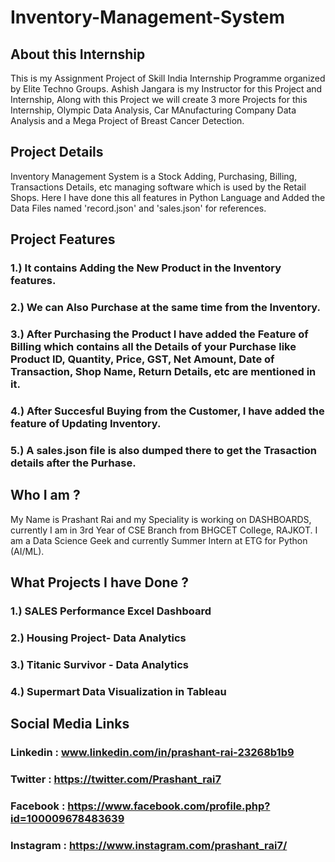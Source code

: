 # Inventory-Management-System

## About this Internship

This is my Assignment Project of Skill India Internship Programme organized by Elite Techno Groups. Ashish Jangara is my Instructor for this Project and Internship, Along with this Project we will create 3 more Projects for this Internship, Olympic Data Analysis, Car MAnufacturing Company Data Analysis and a Mega Project of Breast Cancer Detection.


## Project Details

Inventory Management System is a Stock Adding, Purchasing, Billing, Transactions Details, etc managing software which is used by the Retail Shops. Here I have done this all features in Python Language and Added the Data Files named 'record.json' and 'sales.json' for references.


## Project Features

### 1.) It contains Adding the New Product in the Inventory features.
### 2.) We can Also Purchase at the same time from the Inventory.
### 3.) After Purchasing the Product I have added the Feature of Billing which contains all the Details of your Purchase like Product ID, Quantity, Price, GST, Net Amount, Date of         Transaction, Shop Name, Return Details, etc are mentioned in it.
### 4.) After Succesful Buying from the Customer, I have added the feature of Updating Inventory.
### 5.) A sales.json file is also dumped there to get the Trasaction details after the Purhase.


## Who I am ?
My Name is Prashant Rai and my Speciality is working on DASHBOARDS, currently I am in 3rd Year of CSE Branch from BHGCET College, RAJKOT. I am a Data Science Geek and currently Summer Intern at ETG for Python (AI/ML). 


## What Projects I have Done ?

### 1.) SALES Performance Excel Dashboard
### 2.) Housing Project- Data Analytics
### 3.) Titanic Survivor - Data Analytics
### 4.) Supermart Data Visualization in Tableau


## Social Media Links

### Linkedin : www.linkedin.com/in/prashant-rai-23268b1b9
### Twitter : https://twitter.com/Prashant_rai7
### Facebook : https://www.facebook.com/profile.php?id=100009678483639
### Instagram : https://www.instagram.com/prashant_rai7/
